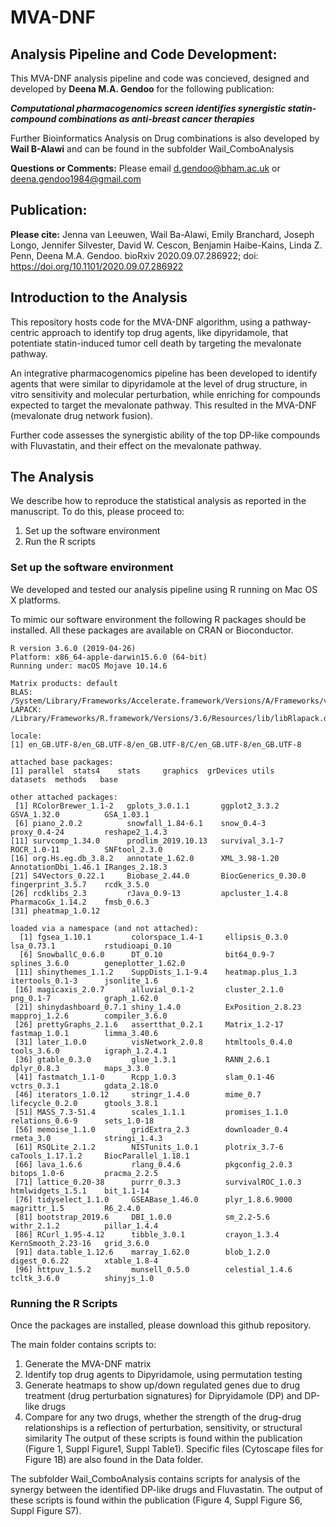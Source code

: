 **MVA-DNF**
========

## Analysis Pipeline and Code Development: 

This MVA-DNF analysis pipeline and code was concieved, designed and developed by **Deena M.A. Gendoo** for the following publication: 

**_Computational pharmacogenomics screen identifies synergistic statin-compound combinations as anti-breast cancer therapies_**

Further Bioinformatics Analysis on Drug combinations is also developed by **Wail B-Alawi** and can be found in the subfolder Wail_ComboAnalysis

**Questions or Comments:** 
Please email d.gendoo@bham.ac.uk or deena.gendoo1984@gmail.com

## Publication: 

**Please cite:** 
Jenna van Leeuwen, Wail Ba-Alawi, Emily Branchard, Joseph Longo, Jennifer Silvester, David W. Cescon, Benjamin Haibe-Kains, Linda Z. Penn, Deena M.A. Gendoo. bioRxiv 2020.09.07.286922; doi: https://doi.org/10.1101/2020.09.07.286922 


## Introduction to the Analysis

This repository hosts code for the MVA-DNF algorithm, using a pathway-centric approach to identify top drug agents, like dipyridamole, that potentiate statin-induced tumor cell death by targeting the mevalonate pathway. 

An integrative pharmacogenomics pipeline has been developed to identify agents that were similar to dipyridamole at the level of drug structure, in vitro sensitivity and molecular perturbation, while enriching for compounds expected to target the mevalonate pathway. This resulted in the MVA-DNF (mevalonate drug network fusion). 

Further code assesses the synergistic ability of the top DP-like compounds with Fluvastatin, and their effect on the mevalonate pathway. 

## The Analysis 

We describe how to reproduce the statistical analysis as reported in the manuscript. To do this, please proceed to:

1. Set up the software environment
2. Run the R scripts

### Set up the software environment

We developed and tested our analysis pipeline using R running on Mac OS X platforms.

To mimic our software environment the following R packages should be installed. All these packages are available on CRAN or Bioconductor.


```
R version 3.6.0 (2019-04-26)
Platform: x86_64-apple-darwin15.6.0 (64-bit)
Running under: macOS Mojave 10.14.6

Matrix products: default
BLAS:   /System/Library/Frameworks/Accelerate.framework/Versions/A/Frameworks/vecLib.framework/Versions/A/libBLAS.dylib
LAPACK: /Library/Frameworks/R.framework/Versions/3.6/Resources/lib/libRlapack.dylib

locale:
[1] en_GB.UTF-8/en_GB.UTF-8/en_GB.UTF-8/C/en_GB.UTF-8/en_GB.UTF-8

attached base packages:
[1] parallel  stats4    stats     graphics  grDevices utils     datasets  methods   base     

other attached packages:
 [1] RColorBrewer_1.1-2   gplots_3.0.1.1       ggplot2_3.3.2        GSVA_1.32.0          GSA_1.03.1          
 [6] piano_2.0.2          snowfall_1.84-6.1    snow_0.4-3           proxy_0.4-24         reshape2_1.4.3      
[11] survcomp_1.34.0      prodlim_2019.10.13   survival_3.1-7       ROCR_1.0-11          SNFtool_2.3.0       
[16] org.Hs.eg.db_3.8.2   annotate_1.62.0      XML_3.98-1.20        AnnotationDbi_1.46.1 IRanges_2.18.3      
[21] S4Vectors_0.22.1     Biobase_2.44.0       BiocGenerics_0.30.0  fingerprint_3.5.7    rcdk_3.5.0          
[26] rcdklibs_2.3         rJava_0.9-13         apcluster_1.4.8      PharmacoGx_1.14.2    fmsb_0.6.3          
[31] pheatmap_1.0.12     

loaded via a namespace (and not attached):
  [1] fgsea_1.10.1         colorspace_1.4-1     ellipsis_0.3.0       lsa_0.73.1           rstudioapi_0.10     
  [6] SnowballC_0.6.0      DT_0.10              bit64_0.9-7          splines_3.6.0        geneplotter_1.62.0  
 [11] shinythemes_1.1.2    SuppDists_1.1-9.4    heatmap.plus_1.3     itertools_0.1-3      jsonlite_1.6        
 [16] magicaxis_2.0.7      alluvial_0.1-2       cluster_2.1.0        png_0.1-7            graph_1.62.0        
 [21] shinydashboard_0.7.1 shiny_1.4.0          ExPosition_2.8.23    mapproj_1.2.6        compiler_3.6.0      
 [26] prettyGraphs_2.1.6   assertthat_0.2.1     Matrix_1.2-17        fastmap_1.0.1        limma_3.40.6        
 [31] later_1.0.0          visNetwork_2.0.8     htmltools_0.4.0      tools_3.6.0          igraph_1.2.4.1      
 [36] gtable_0.3.0         glue_1.3.1           RANN_2.6.1           dplyr_0.8.3          maps_3.3.0          
 [41] fastmatch_1.1-0      Rcpp_1.0.3           slam_0.1-46          vctrs_0.3.1          gdata_2.18.0        
 [46] iterators_1.0.12     stringr_1.4.0        mime_0.7             lifecycle_0.2.0      gtools_3.8.1        
 [51] MASS_7.3-51.4        scales_1.1.1         promises_1.1.0       relations_0.6-9      sets_1.0-18         
 [56] memoise_1.1.0        gridExtra_2.3        downloader_0.4       rmeta_3.0            stringi_1.4.3       
 [61] RSQLite_2.1.2        NISTunits_1.0.1      plotrix_3.7-6        caTools_1.17.1.2     BiocParallel_1.18.1 
 [66] lava_1.6.6           rlang_0.4.6          pkgconfig_2.0.3      bitops_1.0-6         pracma_2.2.5        
 [71] lattice_0.20-38      purrr_0.3.3          survivalROC_1.0.3    htmlwidgets_1.5.1    bit_1.1-14          
 [76] tidyselect_1.1.0     GSEABase_1.46.0      plyr_1.8.6.9000      magrittr_1.5         R6_2.4.0            
 [81] bootstrap_2019.6     DBI_1.0.0            sm_2.2-5.6           withr_2.1.2          pillar_1.4.4        
 [86] RCurl_1.95-4.12      tibble_3.0.1         crayon_1.3.4         KernSmooth_2.23-16   grid_3.6.0          
 [91] data.table_1.12.6    marray_1.62.0        blob_1.2.0           digest_0.6.22        xtable_1.8-4        
 [96] httpuv_1.5.2         munsell_0.5.0        celestial_1.4.6      tcltk_3.6.0          shinyjs_1.0           

```

### Running the R Scripts

Once the packages are installed, please download this github repository. 

The main folder contains scripts to:
1. Generate the MVA-DNF matrix
2. Identify top drug agents to Dipyridamole, using permutation testing
3. Generate heatmaps to show up/down regulated genes due to drug treatment (drug perturbation signatures) for Dipryidamole (DP) and DP-like drugs
4. Compare for any two drugs, whether the strength of the drug-drug relationships is a reflection of perturbation, sensitivity, or structural similarity
The output of these scripts is found within the publication (Figure 1, Suppl Figure1, Suppl Table1). Specific files (Cytoscape files for Figure 1B) are also found in the Data folder. 

The subfolder Wail_ComboAnalysis contains scripts for analysis of the synergy between the identified DP-like drugs and Fluvastatin. The output of these scripts is found within the publication (Figure 4, Suppl Figure S6, Suppl Figure S7). 
